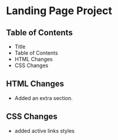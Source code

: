 # Landing Page Project 

## Table of Contents 

- Title
- Table of Contents
- HTML Changes
- CSS Changes

## HTML Changes

- Added an extra section.

## CSS Changes

- added active links styles 
